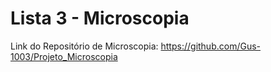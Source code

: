 # Lista 3 - Microscopia 

Link do Repositório de Microscopia: https://github.com/Gus-1003/Projeto_Microscopia
